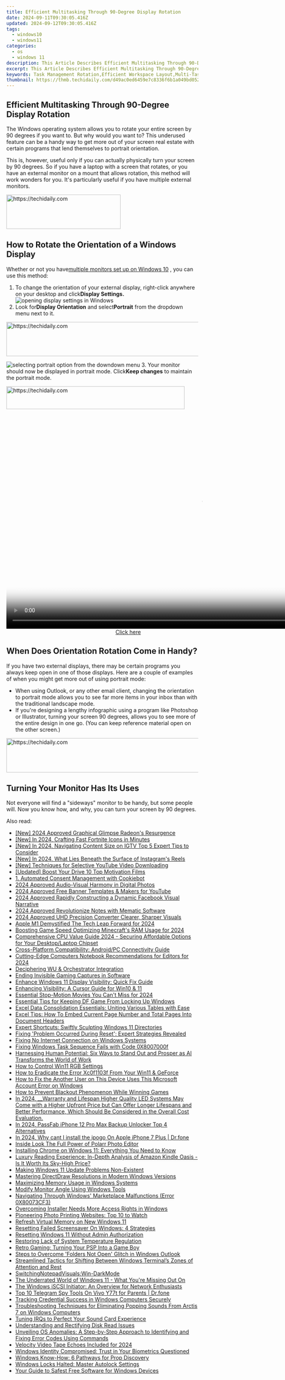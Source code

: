 ```yaml
---
title: Efficient Multitasking Through 90-Degree Display Rotation
date: 2024-09-11T09:30:05.416Z
updated: 2024-09-12T09:30:05.416Z
tags:
  - windows10
  - windows11
categories:
  - os
  - windows 11
description: This Article Describes Efficient Multitasking Through 90-Degree Display Rotation
excerpt: This Article Describes Efficient Multitasking Through 90-Degree Display Rotation
keywords: Task Management Rotation,Efficient Workspace Layout,Multi-Tasking Adaptability,Dynamic Screen Adjustment,Ergonomic Workflows,Flexible Display Use,Optimal Multitasking Design
thumbnail: https://thmb.techidaily.com/d49ac0ed6459e7c8336f6b1a049bd052597f67371de84c07fa11e25ea749aee6.jpg
---
```


## Efficient Multitasking Through 90-Degree Display Rotation

 The Windows operating system allows you to rotate your entire screen by 90 degrees if you want to. But why would you want to? This underused feature can be a handy way to get more out of your screen real estate with certain programs that lend themselves to portrait orientation.

 This is, however, useful only if you can actually physically turn your screen by 90 degrees. So if you have a laptop with a screen that rotates, or you have an external monitor on a mount that allows rotation, this method will work wonders for you. It's particularly useful if you have multiple external monitors.

<!-- affiliate ads begin -->
<a href="https://aligracehair.sjv.io/c/5597632/2135413/19272" target="_top" id="2135413">
  <img src="//a.impactradius-go.com/display-ad/19272-2135413" border="0" alt="https://techidaily.com" width="300" height="90"/>
</a>
<img height="0" width="0" src="https://aligracehair.sjv.io/i/5597632/2135413/19272" style="position:absolute;visibility:hidden;" border="0" />
<!-- affiliate ads end -->

## How to Rotate the Orientation of a Windows Display

 Whether or not you have[multiple monitors set up on Windows 10](https://www.makeuseof.com/tag/multiple-displays-windows-10-guide/) , you can use this method:

1. To change the orientation of your external display, right-click anywhere on your desktop and click**Display Settings.**  
![opening display settings in Windows](https://static1.makeuseofimages.com/wordpress/wp-content/uploads/2023/04/display-settings.png)
2. Look for**Display Orientation** and select**Portrait** from the dropdown menu next to it.  

<!-- affiliate ads begin -->
<a href="https://appsumo.8odi.net/c/5597632/2137412/7443" target="_top" id="2137412">
  <img src="//a.impactradius-go.com/display-ad/7443-2137412" border="0" alt="https://techidaily.com" width="728" height="90"/>
</a>
<img height="0" width="0" src="https://appsumo.8odi.net/i/5597632/2137412/7443" style="position:absolute;visibility:hidden;" border="0" />
<!-- affiliate ads end -->

![selecting portrait option from the downdown menu](https://static1.makeuseofimages.com/wordpress/wp-content/uploads/2023/04/select-portrait.png)
3. Your monitor should now be displayed in portrait mode. Click**Keep changes** to maintain the portrait mode.

<!-- affiliate ads begin -->
<a href="https://bluettius.sjv.io/c/5597632/2139110/17108" target="_top" id="2139110">
  <img src="//a.impactradius-go.com/display-ad/17108-2139110" border="0" alt="https://techidaily.com" width="468" height="60"/>
</a>
<img height="0" width="0" src="https://bluettius.sjv.io/i/5597632/2139110/17108" style="position:absolute;visibility:hidden;" border="0" />
<!-- affiliate ads end -->

<!-- affiliate ads begin -->
<span id="1444782">
					<video width="1024" height="576" style="cursor:pointer"
           poster="//a.impactradius-go.com/display-clicktoplayimage/1444782.png"
           onclick="if(!this.playClicked){this.play();this.setAttribute('controls',true);this.playClicked=true;}">
	   <source src="//a.impactradius-go.com/display-ad/14559-1444782">
	   <img src="//a.impactradius-go.com/display-clicktoplayimage/1444782.png" style="border: none; height: 100%; width: 100%; object-fit: contain">
	</video>
	<div style="width:640px;text-align:center"><a href="javascript:window.open(decodeURIComponent('https%3A%2F%2Fpropmoneyinc.pxf.io%2Fc%2F5597632%2F1444782%2F14559'), '_blank');void(0);">Click here</a></div>
</span>
<img height="0" width="0" src="https://imp.pxf.io/i/5597632/1444782/14559" style="position:absolute;visibility:hidden;" border="0" />
<!-- affiliate ads end -->

## When Does Orientation Rotation Come in Handy?

 If you have two external displays, there may be certain programs you always keep open in one of those displays. Here are a couple of examples of when you might get more out of using portrait mode:

* When using Outlook, or any other email client, changing the orientation to portrait mode allows you to see far more items in your inbox than with the traditional landscape mode.
* If you're designing a lengthy infographic using a program like Photoshop or Illustrator, turning your screen 90 degrees, allows you to see more of the entire design in one go. (You can keep reference material open on the other screen.)

<!-- affiliate ads begin -->
<a href="https://appsumo.8odi.net/c/5597632/2130886/7443" target="_top" id="2130886">
  <img src="//a.impactradius-go.com/display-ad/7443-2130886" border="0" alt="https://techidaily.com" width="728" height="90"/>
</a>
<img height="0" width="0" src="https://appsumo.8odi.net/i/5597632/2130886/7443" style="position:absolute;visibility:hidden;" border="0" />
<!-- affiliate ads end -->

## Turning Your Monitor Has Its Uses

 Not everyone will find a "sideways" monitor to be handy, but some people will. Now you know how, and why, you can turn your screen by 90 degrees.

<ins class="adsbygoogle"
     style="display:block"
     data-ad-format="autorelaxed"
     data-ad-client="ca-pub-7571918770474297"
     data-ad-slot="1223367746"></ins>

<ins class="adsbygoogle"
     style="display:block"
     data-ad-client="ca-pub-7571918770474297"
     data-ad-slot="8358498916"
     data-ad-format="auto"
     data-full-width-responsive="true"></ins>

<span class="atpl-alsoreadstyle">Also read:</span>
<div><ul>
<li><a href="https://on-screen-recording.techidaily.com/new-2024-approved-graphical-glimpse-radeons-resurgence/"><u>[New] 2024 Approved  Graphical Glimpse  Radeon's Resurgence</u></a></li>
<li><a href="https://eaxpv-info.techidaily.com/new-in-2024-crafting-fast-fortnite-icons-in-minutes/"><u>[New] In 2024, Crafting Fast Fortnite Icons in Minutes</u></a></li>
<li><a href="https://instagram-clips.techidaily.com/new-in-2024-navigating-content-size-on-igtv-top-5-expert-tips-to-consider/"><u>[New] In 2024, Navigating Content Size on IGTV  Top 5 Expert Tips to Consider</u></a></li>
<li><a href="https://instagram-video-recordings.techidaily.com/new-in-2024-what-lies-beneath-the-surface-of-instagrams-reels/"><u>[New] In 2024, What Lies Beneath the Surface of Instagram's Reels</u></a></li>
<li><a href="https://facebook-video-footage.techidaily.com/new-techniques-for-selective-youtube-video-downloading/"><u>[New] Techniques for Selective YouTube Video Downloading</u></a></li>
<li><a href="https://article-knowledge.techidaily.com/updated-boost-your-drive-10-top-motivation-films/"><u>[Updated] Boost Your Drive  10 Top Motivation Films</u></a></li>
<li><a href="https://techtrends.techidaily.com/1-automated-consent-management-with-cookiebot/"><u>1. Automated Consent Management with Cookiebot</u></a></li>
<li><a href="https://fox-http.techidaily.com/2024-approved-audio-visual-harmony-in-digital-photos/"><u>2024 Approved  Audio-Visual Harmony in Digital Photos</u></a></li>
<li><a href="https://youtube-help.techidaily.com/2024-approved-free-banner-templates-and-makers-for-youtube/"><u>2024 Approved  Free Banner Templates & Makers for YouTube</u></a></li>
<li><a href="https://extra-guidance.techidaily.com/2024-approved-rapidly-constructing-a-dynamic-facebook-visual-narrative/"><u>2024 Approved  Rapidly Constructing a Dynamic Facebook Visual Narrative</u></a></li>
<li><a href="https://extra-approaches.techidaily.com/2024-approved-revolutionize-notes-with-mematic-software/"><u>2024 Approved  Revolutionize Notes with Mematic Software</u></a></li>
<li><a href="https://some-tips.techidaily.com/2024-approved-uhd-precision-converter-clearer-sharper-visuals/"><u>2024 Approved  UHD Precision Converter  Clearer, Sharper Visuals</u></a></li>
<li><a href="https://extra-lessons.techidaily.com/apple-m1-demystified-the-tech-leap-forward-for-2024/"><u>Apple M1 Demystified  The Tech Leap Forward for 2024</u></a></li>
<li><a href="https://remote-screen-capture.techidaily.com/boosting-game-speed-optimizing-minecrafts-ram-usage-for-2024/"><u>Boosting Game Speed  Optimizing Minecraft's RAM Usage for 2024</u></a></li>
<li><a href="https://hardware-help.techidaily.com/comprehensive-cpu-value-guide-2024-securing-affordable-options-for-your-desktoplaptop-chipset/"><u>Comprehensive CPU Value Guide 2024 - Securing Affordable Options for Your Desktop/Laptop Chipset</u></a></li>
<li><a href="https://win11.techidaily.com/cross-platform-compatibility-androidpc-connectivity-guide/"><u>Cross-Platform Compatibility: Android/PC Connectivity Guide</u></a></li>
<li><a href="https://youtube-zero.techidaily.com/ng-edge-computers-notebook-recommendations-for-editors-for-2024/"><u>Cutting-Edge Computers  Notebook Recommendations for Editors for 2024</u></a></li>
<li><a href="https://win11.techidaily.com/deciphering-wu-and-orchestrator-integration/"><u>Deciphering WU & Orchestrator Integration</u></a></li>
<li><a href="https://visual-screen-recording.techidaily.com/ending-invisible-gaming-captures-in-software/"><u>Ending Invisible Gaming Captures in Software</u></a></li>
<li><a href="https://win11.techidaily.com/enhance-windows-11-display-visibility-quick-fix-guide/"><u>Enhance Windows 11 Display Visibility: Quick Fix Guide</u></a></li>
<li><a href="https://win11.techidaily.com/enhancing-visibility-a-cursor-guide-for-win10-and-11/"><u>Enhancing Visibility: A Cursor Guide for Win10 & 11</u></a></li>
<li><a href="https://fox-glue.techidaily.com/essential-stop-motion-movies-you-cant-miss-for-2024/"><u>Essential Stop-Motion Movies You Can't Miss for 2024</u></a></li>
<li><a href="https://win11.techidaily.com/essential-tips-for-keeping-df-game-from-locking-up-windows/"><u>Essential Tips for Keeping DF Game From Locking Up Windows</u></a></li>
<li><a href="https://win11.techidaily.com/excel-data-consolidation-essentials-uniting-various-tables-with-ease/"><u>Excel Data Consolidation Essentials: Uniting Various Tables with Ease</u></a></li>
<li><a href="https://win11.techidaily.com/excel-tips-how-to-embed-current-page-number-and-total-pages-into-document-headers/"><u>Excel Tips: How To Embed Current Page Number and Total Pages Into Document Headers</u></a></li>
<li><a href="https://win11.techidaily.com/expert-shortcuts-swiftly-sculpting-windows-11-directories/"><u>Expert Shortcuts: Swiftly Sculpting Windows 11 Directories</u></a></li>
<li><a href="https://tech-recovery.techidaily.com/fixing-problem-occurred-during-reset-expert-strategies-revealed/"><u>Fixing 'Problem Occurred During Reset': Expert Strategies Revealed</u></a></li>
<li><a href="https://win11.techidaily.com/fixing-no-internet-connection-on-windows-systems/"><u>Fixing No Internet Connection on Windows Systems</u></a></li>
<li><a href="https://win11.techidaily.com/fixing-windows-task-sequence-fails-with-code-0x8007000f/"><u>Fixing Windows Task Sequence Fails with Code 0X8007000f</u></a></li>
<li><a href="https://tech-revival.techidaily.com/harnessing-human-potential-six-ways-to-stand-out-and-prosper-as-ai-transforms-the-world-of-work/"><u>Harnessing Human Potential: Six Ways to Stand Out and Prosper as AI Transforms the World of Work</u></a></li>
<li><a href="https://win11.techidaily.com/how-to-control-win11-rgb-settings/"><u>How to Control Win11 RGB Settings</u></a></li>
<li><a href="https://win11.techidaily.com/how-to-eradicate-the-error-xc0f1103f-from-your-win11-and-geforce/"><u>How to Eradicate the Error Xc0f1103f From Your Win11 & GeForce</u></a></li>
<li><a href="https://win11.techidaily.com/how-to-fix-the-another-user-on-this-device-uses-this-microsoft-account-error-on-windows/"><u>How to Fix the Another User on This Device Uses This Microsoft Account Error on Windows</u></a></li>
<li><a href="https://win11.techidaily.com/how-to-prevent-blackout-phenomenon-while-winning-games/"><u>How to Prevent Blackout Phenomenon While Winning Games</u></a></li>
<li><a href="https://facebook-record-videos.techidaily.com/in-2024-warranty-and-lifespan-higher-quality-led-systems-may-come-with-a-higher-upfront-price-but-can-offer-longer-lifespans-and-better-performance-which-sh/"><u>In 2024, __Warranty and Lifespan  Higher Quality LED Systems May Come with a Higher Upfront Price but Can Offer Longer Lifespans and Better Performance, Which Should Be Considered in the Overall Cost Evaluation.</u></a></li>
<li><a href="https://ios-unlock.techidaily.com/in-2024-passfab-iphone-12-pro-max-backup-unlocker-top-4-alternatives-by-drfone-ios/"><u>In 2024, PassFab iPhone 12 Pro Max Backup Unlocker Top 4 Alternatives</u></a></li>
<li><a href="https://ios-pokemon-go.techidaily.com/in-2024-why-cant-i-install-the-ipogo-on-apple-iphone-7-plus-drfone-by-drfone-virtual-ios/"><u>In 2024, Why cant I install the ipogo On Apple iPhone 7 Plus | Dr.fone</u></a></li>
<li><a href="https://extra-hints.techidaily.com/inside-look-the-full-power-of-polarr-photo-editor/"><u>Inside Look  The Full Power of Polarr Photo Editor</u></a></li>
<li><a href="https://win11.techidaily.com/installing-chrome-on-windows-11-everything-you-need-to-know/"><u>Installing Chrome on Windows 11: Everything You Need to Know</u></a></li>
<li><a href="https://buynow-info.techidaily.com/luxury-reading-experience-in-depth-analysis-of-amazon-kindle-oasis-is-it-worth-its-sky-high-price/"><u>Luxury Reading Experience: In-Depth Analysis of Amazon Kindle Oasis - Is It Worth Its Sky-High Price?</u></a></li>
<li><a href="https://win11.techidaily.com/making-windows-11-update-problems-non-existent/"><u>Making Windows 11 Update Problems Non-Existent</u></a></li>
<li><a href="https://win11.techidaily.com/mastering-directdraw-resolutions-in-modern-windows-versions/"><u>Mastering DirectDraw Resolutions in Modern Windows Versions</u></a></li>
<li><a href="https://win11.techidaily.com/maximizing-memory-usage-in-windows-systems/"><u>Maximizing Memory Usage in Windows Systems</u></a></li>
<li><a href="https://win11.techidaily.com/modify-monitor-angle-using-windows-tools/"><u>Modify Monitor Angle Using Windows Tools</u></a></li>
<li><a href="https://win11.techidaily.com/navigating-through-windows-marketplace-malfunctions-error-0x80073cf3/"><u>Navigating Through Windows' Marketplace Malfunctions (Error 0X80073CF3)</u></a></li>
<li><a href="https://win11.techidaily.com/overcoming-installer-needs-more-access-rights-in-windows/"><u>Overcoming Installer Needs More Access Rights in Windows</u></a></li>
<li><a href="https://buynow-tips.techidaily.com/pioneering-photo-printing-websites-top-10-to-watch/"><u>Pioneering Photo Printing Websites: Top 10 to Watch</u></a></li>
<li><a href="https://win11.techidaily.com/refresh-virtual-memory-on-new-windows-11/"><u>Refresh Virtual Memory on New Windows 11</u></a></li>
<li><a href="https://win11.techidaily.com/resetting-failed-screensaver-on-windows-4-strategies/"><u>Resetting Failed Screensaver On Windows: 4 Strategies</u></a></li>
<li><a href="https://win11.techidaily.com/resetting-windows-11-without-admin-authorization/"><u>Resetting Windows 11 Without Admin Authorization</u></a></li>
<li><a href="https://win11.techidaily.com/restoring-lack-of-system-temperature-regulation/"><u>Restoring Lack of System Temperature Regulation</u></a></li>
<li><a href="https://games-able.techidaily.com/retro-gaming-turning-your-psp-into-a-game-boy/"><u>Retro Gaming: Turning Your PSP Into a Game Boy</u></a></li>
<li><a href="https://win11.techidaily.com/steps-to-overcome-folders-not-open-glitch-in-windows-outlook/"><u>Steps to Overcome 'Folders Not Open' Glitch in Windows Outlook</u></a></li>
<li><a href="https://win11.techidaily.com/streamlined-tactics-for-shifting-between-windows-terminals-zones-of-attention-and-rest/"><u>Streamlined Tactics for Shifting Between Windows Terminal’s Zones of Attention and Rest</u></a></li>
<li><a href="https://win11.techidaily.com/switchingnotepadvisualswin-darkmode/"><u>SwitchingNotepadVisuals:Win-DarkMode</u></a></li>
<li><a href="https://win11.techidaily.com/the-underrated-world-of-windows-11-what-youre-missing-out-on/"><u>The Underrated World of Windows 11 - What You're Missing Out On</u></a></li>
<li><a href="https://win11.techidaily.com/the-windows-iscsi-initiator-an-overview-for-network-enthusiasts/"><u>The Windows iSCSI Initiator: An Overview for Network Enthusiasts</u></a></li>
<li><a href="https://android-location-track.techidaily.com/top-10-telegram-spy-tools-on-vivo-y77t-for-parents-drfone-by-drfone-virtual-android/"><u>Top 10 Telegram Spy Tools On Vivo Y77t for Parents | Dr.fone</u></a></li>
<li><a href="https://win11.techidaily.com/tracking-credential-success-in-windows-computers-securely/"><u>Tracking Credential Success in Windows Computers Securely</u></a></li>
<li><a href="https://sound-issues.techidaily.com/troubleshooting-techniques-for-eliminating-popping-sounds-from-arctis-7-on-windows-computers/"><u>Troubleshooting Techniques for Eliminating Popping Sounds From Arctis 7 on Windows Computers</u></a></li>
<li><a href="https://win11.techidaily.com/tuning-irqs-to-perfect-your-sound-card-experience/"><u>Tuning IRQs to Perfect Your Sound Card Experience</u></a></li>
<li><a href="https://win11.techidaily.com/understanding-and-rectifying-disk-read-issues/"><u>Understanding and Rectifying Disk Read Issues</u></a></li>
<li><a href="https://win11.techidaily.com/unveiling-os-anomalies-a-step-by-step-approach-to-identifying-and-fixing-error-codes-using-commands/"><u>Unveiling OS Anomalies: A Step-by-Step Approach to Identifying and Fixing Error Codes Using Commands</u></a></li>
<li><a href="https://desktop-recording.techidaily.com/velocity-video-tape-echoes-included-for-2024/"><u>Velocity Video Tape  Echoes Included for 2024</u></a></li>
<li><a href="https://win11.techidaily.com/windows-identity-compromised-trust-in-your-biometrics-questioned/"><u>Windows Identity Compromised: Trust in Your Biometrics Questioned</u></a></li>
<li><a href="https://win11.techidaily.com/windows-know-how-6-pathways-for-prop-discovery/"><u>Windows Know-How: 6 Pathways for Prop Discovery</u></a></li>
<li><a href="https://win11.techidaily.com/windows-locks-halted-master-autolock-settings/"><u>Windows Locks Halted: Master Autolock Settings</u></a></li>
<li><a href="https://win11.techidaily.com/your-guide-to-safest-free-software-for-windows-devices/"><u>Your Guide to Safest Free Software for Windows Devices</u></a></li>
</ul></div>
